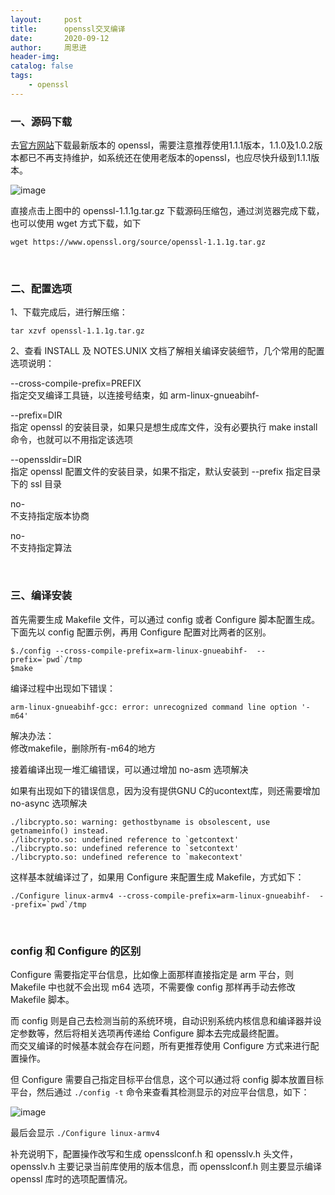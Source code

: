 ```yaml
---
layout:     post
title:      openssl交叉编译
date:       2020-09-12
author:     周思进
header-img:	
catalog: false
tags:
    - openssl
---
```



### 一、源码下载

去[官方网站](https://www.openssl.org/source/)下载最新版本的 openssl，需要注意推荐使用1.1.1版本，1.1.0及1.0.2版本都已不再支持维护，如系统还在使用老版本的openssl，也应尽快升级到1.1.1版本。

![image](https://tva1.sinaimg.cn/large/007S8ZIlly1gihbqr6dw6j317e09cag9.jpg)

直接点击上图中的 openssl-1.1.1g.tar.gz 下载源码压缩包，通过浏览器完成下载，也可以使用 wget 方式下载，如下


```
wget https://www.openssl.org/source/openssl-1.1.1g.tar.gz
```

<br/>

### 二、配置选项

1、下载完成后，进行解压缩：


```
tar xzvf openssl-1.1.1g.tar.gz
```


2、查看 INSTALL 及 NOTES.UNIX 文档了解相关编译安装细节，几个常用的配置选项说明：  

--cross-compile-prefix=PREFIX  
指定交叉编译工具链，以连接号结束，如 arm-linux-gnueabihf-

--prefix=DIR  
指定 openssl 的安装目录，如果只是想生成库文件，没有必要执行 make install 命令，也就可以不用指定该选项

--openssldir=DIR  
指定 openssl 配置文件的安装目录，如果不指定，默认安装到 --prefix 指定目录下的 ssl 目录

no-<prot>  
不支持指定版本协商  

no-<alg>  
不支持指定算法  

<br/>


### 三、编译安装

首先需要生成 Makefile 文件，可以通过 config 或者 Configure 脚本配置生成。
下面先以 config 配置示例，再用 Configure 配置对比两者的区别。


```
$./config --cross-compile-prefix=arm-linux-gnueabihf-  --prefix=`pwd`/tmp 
$make
```


编译过程中出现如下错误：

```
arm-linux-gnueabihf-gcc: error: unrecognized command line option '-m64'
```


解决办法：  
修改makefile，删除所有-m64的地方

接着编译出现一堆汇编错误，可以通过增加 no-asm 选项解决


如果有出现如下的错误信息，因为没有提供GNU C的ucontext库，则还需要增加 no-async 选项解决

```
./libcrypto.so: warning: gethostbyname is obsolescent, use getnameinfo() instead.
./libcrypto.so: undefined reference to `getcontext'
./libcrypto.so: undefined reference to `setcontext'
./libcrypto.so: undefined reference to `makecontext'
```

这样基本就编译过了，如果用 Configure 来配置生成 Makefile，方式如下：

```
./Configure linux-armv4 --cross-compile-prefix=arm-linux-gnueabihf-  --prefix=`pwd`/tmp 
```



<br/>

### config 和 Configure 的区别  

Configure 需要指定平台信息，比如像上面那样直接指定是 arm 平台，则 Makefile 中也就不会出现 m64 选项，不需要像 config 那样再手动去修改 Makefile 脚本。


而 config 则是自己去检测当前的系统环境，自动识别系统内核信息和编译器并设定参数等，然后将相关选项再传递给 Configure 脚本去完成最终配置。   
而交叉编译的时候基本就会存在问题，所有更推荐使用 Configure 方式来进行配置操作。

但 Configure 需要自己指定目标平台信息，这个可以通过将 config 脚本放置目标平台，然后通过 `./config -t` 命令来查看其检测显示的对应平台信息，如下：

![image](https://tva1.sinaimg.cn/large/007S8ZIlly1gio8o65y4xj31de044myb.jpg)

最后会显示 `./Configure linux-armv4`


补充说明下，配置操作改写和生成 opensslconf.h 和 opensslv.h 头文件，opensslv.h 主要记录当前库使用的版本信息，而 opensslconf.h 则主要显示编译 openssl 库时的选项配置情况。

